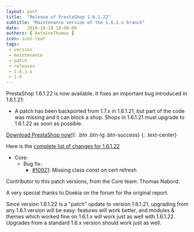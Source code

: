 ```yaml
---
layout: post
title:  "Release of PrestaShop 1.6.1.22"
subtitle: "Maintenance version of the 1.6.1.x branch"
date:   2018-10-10 18:00:00
authors: [ AntoineThomas ]
icon: icon-leaf
tags:
 - version
 - maintenance
 - patch
 - releases
 - 1.6.1.x
 - 1.6
---
```


PrestaShop 1.6.1.22 is now available. It fixes an important bug introduced in 1.6.1.21:

- A patch has been backported from 1.7.x in 1.6.1.21, but part of the code was missing and it can block a shop. Shops in 1.6.1.21 must upgrade to 1.6.1.22 as soon as possible.


[Download PrestaShop now!](https://download.prestashop.com/download/releases/prestashop_1.6.1.22.zip ){: .btn .btn-lg .btn-success}
{: .text-center}

Here is the [complete list of changes for 1.6.1.22](https://github.com/PrestaShop/PrestaShop/milestone/48?closed=1)

- Core:
  - Bug fix:
    - [#10921](https://github.com/PrestaShop/PrestaShop/pull/10921): Missing class const on cert refresh

Contributor to this patch versions, from the Core team: Thomas Nabord.

A very special thanks to Doekia on the forum for the original report.

Since version 1.6.1.22 is a "patch" update to version 1.6.1.21, upgrading from any 1.6.1 version will be easy: features will work better, and modules & themes which worked fine on 1.6.1.x will work just as well with 1.6.1.22.<br/>
Upgrades from a standard 1.6.x version should work just as well.
